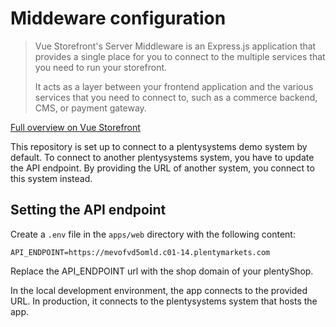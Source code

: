 # Middeware configuration

> Vue Storefront's Server Middleware is an Express.js application that provides a single place for you to connect to the multiple services that you need to run your storefront.
>
> It acts as a layer between your frontend application and the various services that you need to connect to, such as a commerce backend, CMS, or payment gateway.

[Full overview on Vue Storefront](https://docs.vuestorefront.io/middleware)

This repository is set up to connect to a plentysystems demo system by default. To connect to another plentysystems system, you have to update the API endpoint. By providing the URL of another system, you connect to this system instead.

## Setting the API endpoint

Create a `.env` file in the `apps/web` directory with the following content:

```
API_ENDPOINT=https://mevofvd5omld.c01-14.plentymarkets.com
```

Replace the API_ENDPOINT url with the shop domain of your plentyShop.

In the local development environment, the app connects to the provided URL. In production, it connects to the plentysystems system that hosts the app.
